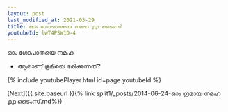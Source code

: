 ```yaml
---
layout: post
last_modified_at: 2021-03-29
title: ഓം ഗോപാതയെ നമഹ ൧൧ ടൈംസ്
youtubeId: lwT4PSW1D-4
---
```

 
 
 ഓം ഗോപാതയെ നമഹ 
 
 -  ആരാണ് ഭൂമിയെ ഭരിക്കുന്നത്? 
 
  
 
  
 
 
 
 
 
 


{% include youtubePlayer.html id=page.youtubeId %}
 
[Next]({{ site.baseurl }}{% link  split1/_posts/2014-06-24-ഓം ഗ്രമായ നമഹ ൧൧ ടൈംസ്.md%})
 
